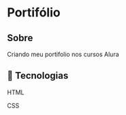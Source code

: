 <h1>Portifólio</h1>

<h2>Sobre</h2>

<p>Criando meu portifolio nos cursos Alura</p>

##  🚀   Tecnologias

<p>HTML
  </p>
  <p>CSS</p>
